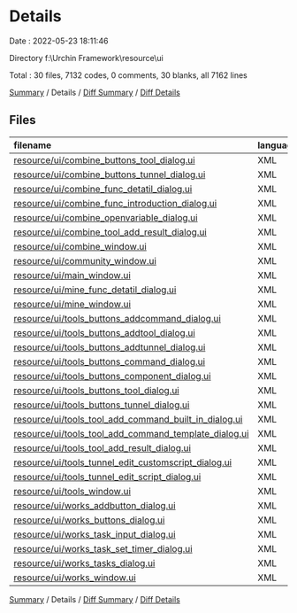 # Details

Date : 2022-05-23 18:11:46

Directory f:\Urchin Framework\resource\ui

Total : 30 files,  7132 codes, 0 comments, 30 blanks, all 7162 lines

[Summary](results.md) / Details / [Diff Summary](diff.md) / [Diff Details](diff-details.md)

## Files
| filename | language | code | comment | blank | total |
| :--- | :--- | ---: | ---: | ---: | ---: |
| [resource/ui/combine_buttons_tool_dialog.ui](/resource/ui/combine_buttons_tool_dialog.ui) | XML | 182 | 0 | 1 | 183 |
| [resource/ui/combine_buttons_tunnel_dialog.ui](/resource/ui/combine_buttons_tunnel_dialog.ui) | XML | 201 | 0 | 1 | 202 |
| [resource/ui/combine_func_detatil_dialog.ui](/resource/ui/combine_func_detatil_dialog.ui) | XML | 120 | 0 | 1 | 121 |
| [resource/ui/combine_func_introduction_dialog.ui](/resource/ui/combine_func_introduction_dialog.ui) | XML | 132 | 0 | 1 | 133 |
| [resource/ui/combine_openvariable_dialog.ui](/resource/ui/combine_openvariable_dialog.ui) | XML | 105 | 0 | 1 | 106 |
| [resource/ui/combine_tool_add_result_dialog.ui](/resource/ui/combine_tool_add_result_dialog.ui) | XML | 121 | 0 | 1 | 122 |
| [resource/ui/combine_window.ui](/resource/ui/combine_window.ui) | XML | 232 | 0 | 1 | 233 |
| [resource/ui/community_window.ui](/resource/ui/community_window.ui) | XML | 217 | 0 | 1 | 218 |
| [resource/ui/main_window.ui](/resource/ui/main_window.ui) | XML | 551 | 0 | 1 | 552 |
| [resource/ui/mine_func_detatil_dialog.ui](/resource/ui/mine_func_detatil_dialog.ui) | XML | 150 | 0 | 1 | 151 |
| [resource/ui/mine_window.ui](/resource/ui/mine_window.ui) | XML | 202 | 0 | 1 | 203 |
| [resource/ui/tools_buttons_addcommand_dialog.ui](/resource/ui/tools_buttons_addcommand_dialog.ui) | XML | 320 | 0 | 1 | 321 |
| [resource/ui/tools_buttons_addtool_dialog.ui](/resource/ui/tools_buttons_addtool_dialog.ui) | XML | 440 | 0 | 1 | 441 |
| [resource/ui/tools_buttons_addtunnel_dialog.ui](/resource/ui/tools_buttons_addtunnel_dialog.ui) | XML | 392 | 0 | 1 | 393 |
| [resource/ui/tools_buttons_command_dialog.ui](/resource/ui/tools_buttons_command_dialog.ui) | XML | 345 | 0 | 1 | 346 |
| [resource/ui/tools_buttons_component_dialog.ui](/resource/ui/tools_buttons_component_dialog.ui) | XML | 424 | 0 | 1 | 425 |
| [resource/ui/tools_buttons_tool_dialog.ui](/resource/ui/tools_buttons_tool_dialog.ui) | XML | 456 | 0 | 1 | 457 |
| [resource/ui/tools_buttons_tunnel_dialog.ui](/resource/ui/tools_buttons_tunnel_dialog.ui) | XML | 396 | 0 | 1 | 397 |
| [resource/ui/tools_tool_add_command_built_in_dialog.ui](/resource/ui/tools_tool_add_command_built_in_dialog.ui) | XML | 121 | 0 | 1 | 122 |
| [resource/ui/tools_tool_add_command_template_dialog.ui](/resource/ui/tools_tool_add_command_template_dialog.ui) | XML | 220 | 0 | 1 | 221 |
| [resource/ui/tools_tool_add_result_dialog.ui](/resource/ui/tools_tool_add_result_dialog.ui) | XML | 121 | 0 | 1 | 122 |
| [resource/ui/tools_tunnel_edit_customscript_dialog.ui](/resource/ui/tools_tunnel_edit_customscript_dialog.ui) | XML | 101 | 0 | 1 | 102 |
| [resource/ui/tools_tunnel_edit_script_dialog.ui](/resource/ui/tools_tunnel_edit_script_dialog.ui) | XML | 153 | 0 | 1 | 154 |
| [resource/ui/tools_window.ui](/resource/ui/tools_window.ui) | XML | 461 | 0 | 1 | 462 |
| [resource/ui/works_addbutton_dialog.ui](/resource/ui/works_addbutton_dialog.ui) | XML | 111 | 0 | 1 | 112 |
| [resource/ui/works_buttons_dialog.ui](/resource/ui/works_buttons_dialog.ui) | XML | 113 | 0 | 1 | 114 |
| [resource/ui/works_task_input_dialog.ui](/resource/ui/works_task_input_dialog.ui) | XML | 142 | 0 | 1 | 143 |
| [resource/ui/works_task_set_timer_dialog.ui](/resource/ui/works_task_set_timer_dialog.ui) | XML | 168 | 0 | 1 | 169 |
| [resource/ui/works_tasks_dialog.ui](/resource/ui/works_task_result_dialog.ui) | XML | 114 | 0 | 1 | 115 |
| [resource/ui/works_window.ui](/resource/ui/works_window.ui) | XML | 321 | 0 | 1 | 322 |

[Summary](results.md) / Details / [Diff Summary](diff.md) / [Diff Details](diff-details.md)